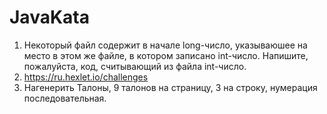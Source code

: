 # JavaKata

1. Некоторый файл содержит в начале long-число, указываюшее на место в этом же файле, в котором записано int-число. Напишите, пожалуйста, код, считывающий из файла int-число.
2. https://ru.hexlet.io/challenges
3. Нагенерить Талоны, 9 талонов на страницу, 3 на строку, нумерация последовательная.
